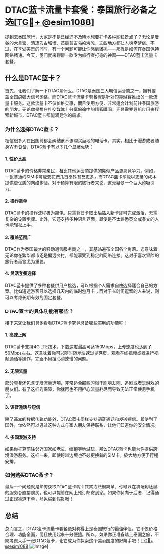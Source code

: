 # DTAC蓝卡流量卡套餐：泰国旅行必备之选[[TG💪+ @esim1088](https://t.me/s/esim1088)]

提到去泰国旅行，大家是不是已经迫不及待地想要打卡各种网红景点了？无论是曼谷的大皇宫、清迈的古城墙，还是普吉岛的海滩，这些地方都让人魂牵梦绕。不过，在享受美景的同时，有一个问题可能让你感到困扰——那就是如何在泰国保持网络畅通。今天，我们就来聊聊一款专为旅行者打造的神器——DTAC蓝卡流量卡套餐。

## 什么是DTAC蓝卡？

首先，让我们了解一下DTAC是什么。DTAC是泰国三大电信运营商之一，拥有覆盖全国的强大信号网络。而DTAC蓝卡流量卡套餐就是针对短期游客推出的一款流量卡服务。这款流量卡不仅价格实惠，而且使用方便，非常适合计划前往泰国旅游的朋友。无论你是想在社交媒体上分享旅途中的精彩瞬间，还是需要导航应用来探索新城市，DTAC蓝卡都能满足你的需求。

### 为什么选择DTAC蓝卡？

相信很多人在出国前都会纠结该不该购买当地的电话卡。其实，相比于漫游或者随身WiFi设备，DTAC蓝卡有以下几个显著优势：

#### 1. **性价比高**
   DTAC蓝卡的价格非常亲民，相比其他运营商提供的类似产品更具竞争力。例如，一张普通的SIM卡可能要花费几百泰铢甚至更多，而DTAC蓝卡却能以更低的成本提供更优质的网络体验。对于预算有限的旅行者来说，这无疑是一个巨大的吸引力。

#### 2. **操作简单**
   DTAC蓝卡的操作流程极为简便。只需将旧卡取出后插入新卡即可完成激活，无需复杂的设置步骤。此外，它还支持多种语言界面，即使是不太熟悉英文或泰文的人也能轻松上手。

#### 3. **覆盖范围广**
   DTAC作为泰国最大的移动通信服务商之一，其基站遍布全国各个角落。这意味着无论你在繁华都市还是偏远乡村，都能享受到稳定的网络连接。这对于喜欢冒险的旅行者而言尤为重要。

#### 4. **灵活套餐选择**
   DTAC蓝卡提供了多种套餐供用户挑选，可以根据个人需求自由选择适合自己的方案。比如短途游客可以选择几天内的临时包月卡；而对于长时间逗留的人来说，则可以考虑长期有效的固定套餐。

### DTAC蓝卡的具体功能有哪些？

接下来就让我们具体看看DTAC蓝卡究竟具备哪些实用的功能吧！

#### 1. **高速上网**
   DTAC蓝卡支持4G LTE技术，下载速度最高可达150Mbps，上传速度也达到了50Mbps左右。这意味着你可以随时随地快速浏览网页、观看在线视频或者进行视频通话等操作，完全不用担心网速慢的问题。

#### 2. **无限流量**
   部分套餐还包含无限流量选项，非常适合那些习惯于刷朋友圈、追剧或者玩游戏的朋友们。有了这样的保障，你就再也不用担心流量耗尽而导致无法正常使用手机了。

#### 3. **语音通话与短信**
   除了基本的数据传输功能外，DTAC蓝卡同样支持语音通话和发送短信。即使到了国外，你依然可以通过这种方式与家人朋友保持联系，让他们知道你的安全情况。

#### 4. **多国漫游支持**
   如果你打算前往邻近国家如老挝、缅甸等地游玩，那么DTAC蓝卡也能为你提供跨境漫游服务。这样一来，即使跨越边境也不必更换新的SIM卡，极大地方便了行程安排。

### 如何购买DTAC蓝卡？

最后一个问题就是如何获取DTAC蓝卡呢？其实方法很简单，你可以在机场到达层的服务台直接购买，也可以提前在网上预订邮寄到家。如果你倾向于后者，记得通过正规渠道下单，以免买到假货哦！

## 总结

总而言之，DTAC蓝卡流量卡套餐绝对称得上是泰国旅行的最佳伴侣。它不仅价格合理、功能全面，而且使用起来十分便捷。所以，如果你正准备踏上泰国之旅，不妨考虑入手一张DTAC蓝卡，让它成为你探索这个美丽国度的好帮手吧！[[TG💪+ @esim1088](https://t.me/s/esim1088) ![Image](https://i.postimg.cc/4NQfJmqS/Snipaste-2025-05-13-00-14-12.png)]